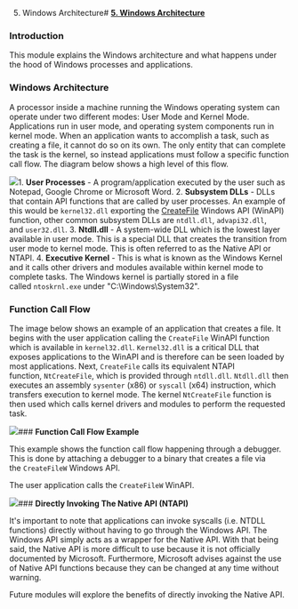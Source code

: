 5. Windows Architecture# [**5. Windows Architecture**](https://maldevacademy.com/modules/5)

### **Introduction**

This module explains the Windows architecture and what happens under the hood of Windows processes and applications.

### **Windows Architecture**

A processor inside a machine running the Windows operating system can operate under two different modes: User Mode and Kernel Mode. Applications run in user mode, and operating system components run in kernel mode. When an application wants to accomplish a task, such as creating a file, it cannot do so on its own. The only entity that can complete the task is the kernel, so instead applications must follow a specific function call flow. The diagram below shows a high level of this flow.

[![](5%20Windows%20Architecture%20012cf6ad24cc4d18897cd9414c274997/Untitled.png)](5%20Windows%20Architecture%20012cf6ad24cc4d18897cd9414c274997/Untitled.png)1. **User Processes** - A program/application executed by the user such as Notepad, Google Chrome or Microsoft Word.
2. **Subsystem DLLs** - DLLs that contain API functions that are called by user processes. An example of this would be `kernel32.dll` exporting the [CreateFile](https://learn.microsoft.com/en-us/windows/win32/api/fileapi/nf-fileapi-createfilea) Windows API (WinAPI) function, other common subsystem DLLs are `ntdll.dll`, `advapi32.dll`, and `user32.dll`.
3. **Ntdll.dll** - A system-wide DLL which is the lowest layer available in user mode. This is a special DLL that creates the transition from user mode to kernel mode. This is often referred to as the Native API or NTAPI.
4. **Executive Kernel** - This is what is known as the Windows Kernel and it calls other drivers and modules available within kernel mode to complete tasks. The Windows kernel is partially stored in a file called `ntoskrnl.exe` under "C:\Windows\System32".

### **Function Call Flow**

The image below shows an example of an application that creates a file. It begins with the user application calling the `CreateFile` WinAPI function which is available in `kernel32.dll`. `Kernel32.dll` is a critical DLL that exposes applications to the WinAPI and is therefore can be seen loaded by most applications. Next, `CreateFile` calls its equivalent NTAPI function, `NtCreateFile`, which is provided through `ntdll.dll`. `Ntdll.dll` then executes an assembly `sysenter` (x86) or `syscall` (x64) instruction, which transfers execution to kernel mode. The kernel `NtCreateFile` function is then used which calls kernel drivers and modules to perform the requested task.

[![](5%20Windows%20Architecture%20012cf6ad24cc4d18897cd9414c274997/Untitled%201.png)](5%20Windows%20Architecture%20012cf6ad24cc4d18897cd9414c274997/Untitled%201.png)### **Function Call Flow Example**

This example shows the function call flow happening through a debugger. This is done by attaching a debugger to a binary that creates a file via the `CreateFileW` Windows API.

The user application calls the `CreateFileW` WinAPI.

[![](5%20Windows%20Architecture%20012cf6ad24cc4d18897cd9414c274997/Untitled%202.png)](5%20Windows%20Architecture%20012cf6ad24cc4d18897cd9414c274997/Untitled%202.png)### **Directly Invoking The Native API (NTAPI)**

It's important to note that applications can invoke syscalls (i.e. NTDLL functions) directly without having to go through the Windows API. The Windows API simply acts as a wrapper for the Native API. With that being said, the Native API is more difficult to use because it is not officially documented by Microsoft. Furthermore, Microsoft advises against the use of Native API functions because they can be changed at any time without warning.

Future modules will explore the benefits of directly invoking the Native API.




